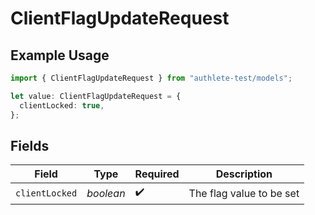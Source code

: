 # ClientFlagUpdateRequest

## Example Usage

```typescript
import { ClientFlagUpdateRequest } from "authlete-test/models";

let value: ClientFlagUpdateRequest = {
  clientLocked: true,
};
```

## Fields

| Field                     | Type                      | Required                  | Description               |
| ------------------------- | ------------------------- | ------------------------- | ------------------------- |
| `clientLocked`            | *boolean*                 | :heavy_check_mark:        | The flag value to be set<br/> |